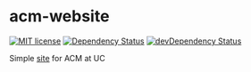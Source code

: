 # acm-website
[![MIT license](http://img.shields.io/badge/license-MIT-brightgreen.svg)](http://opensource.org/licenses/MIT)
[![Dependency Status](https://david-dm.org/acmatuc/acm-website.svg)](https://david-dm.org/acmatuc/acm-website)
[![devDependency Status](https://david-dm.org/acmatuc/acm-website/dev-status.svg)](https://david-dm.org/acmatuc/acm-website#info=devDependencies)

Simple [site](https://acm-website.herokuapp.com) for ACM at UC
